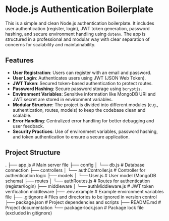 # Node.js Authentication Boilerplate

This is a simple and clean Node.js authentication boilerplate. It includes user authentication (register, login), JWT token generation, password hashing, and secure environment handling using `dotenv`. The app is structured in a professional and modular way with clear separation of concerns for scalability and maintainability.

## Features

- **User Registration**: Users can register with an email and password.
- **User Login**: Authenticates users using JWT (JSON Web Token).
- **JWT Token**: Secured token-based authentication to protect routes.
- **Password Hashing**: Secure password storage using `bcryptjs`.
- **Environment Variables**: Sensitive information like MongoDB URI and JWT secret are stored in environment variables.
- **Modular Structure**: The project is divided into different modules (e.g., authentication, routes, models) to keep the codebase clean and scalable.
- **Error Handling**: Centralized error handling for better debugging and user feedback.
- **Security Practices**: Use of environment variables, password hashing, and token authentication to ensure a secure application.

## Project Structure
.
├── app.js                   # Main server file
├── config
│   └── db.js                # Database connection
├── controllers
│   └── authController.js     # Controller for authentication logic
├── models
│   └── User.js              # User model (MongoDB schema)
├── routes
│   └── authRoutes.js        # Routes for authentication (register/login)
├── middleware
│   └── authMiddleware.js    # JWT token verification middleware
├── .env.example             # Example environment variables file
├── .gitignore               # Files and directories to be ignored in version control
├── package.json             # Project dependencies and scripts
├── README.md                # Project documentation
└── package-lock.json        # Package lock file (excluded in gitignore)
